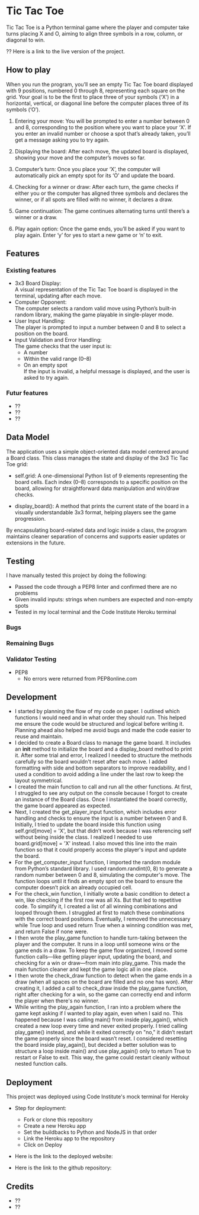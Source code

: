 
# Tic Tac Toe

Tic Tac Toe is a Python terminal game where the player and computer take turns placing X and O, aiming to align three symbols in a row, column, or diagonal to win.

 ?? Here is a link to the live version of the project.

## How to play

When you run the program, you’ll see an empty Tic Tac Toe board displayed with 9 positions, numbered 0 through 8, representing each square on the grid. Your goal is to be the first to place three of your symbols (‘X’) in a horizontal, vertical, or diagonal line before the computer places three of its symbols (‘O’).

1. Entering your move: You will be prompted to enter a number between 0 and 8, corresponding to the position where you want to place your ‘X’. If you enter an invalid number or choose a spot that’s already taken, you’ll get a message asking you to try again.

2. Displaying the board: After each move, the updated board is displayed, showing your move and the computer’s moves so far.

3. Computer’s turn: Once you place your ‘X’, the computer will automatically pick an empty spot for its ‘O’ and update the board.

4. Checking for a winner or draw: After each turn, the game checks if either you or the computer has aligned three symbols and declares the winner, or if all spots are filled with no winner, it declares a draw.

5. Game continuation: The game continues alternating turns until there’s a winner or a draw.

6. Play again option: Once the game ends, you’ll be asked if you want to play again. Enter ‘y’ for yes to start a new game or ‘n’ to exit.

## Features

### Existing features

- 3x3 Board Display:  
A visual representation of the Tic Tac Toe board is displayed in the terminal, updating after each move.
- Computer Opponent:  
The computer selects a random valid move using Python’s built-in random library, making the game playable in single-player mode.
- User Input Handling:  
The player is prompted to input a number between 0 and 8 to select a position on the board.
- Input Validation and Error Handling:  
The game checks that the user input is:  
   - A number
   - Within the valid range (0–8)
   - On an empty spot  
   If the input is invalid, a helpful message is displayed, and the user is asked to try again.

### Futur features
 
- ??
- ??
- ??

## Data Model

The application uses a simple object-oriented data model centered around a Board class. This class manages the state and display of the 3x3 Tic Tac Toe grid:

- self.grid: A one-dimensional Python list of 9 elements representing the board cells. Each index (0–8) corresponds to a specific position on the board, allowing for straightforward data manipulation and win/draw checks.

- display_board(): A method that prints the current state of the board in a visually understandable 3x3 format, helping players see the game progression.

By encapsulating board-related data and logic inside a class, the program maintains cleaner separation of concerns and supports easier updates or extensions in the future.

## Testing

I have manually tested this project by doing the following: 

- Passed the code through a PEP8 linter and confirmed there are no problems
- Given invalid inputs: strings when numbers are expected and non-empty spots
- Tested in my local terminal and the Code Institute Heroku terminal

### Bugs

### Remaining Bugs

### Validator Testing

- PEP8
   - No errors were returned from PEP8online.com

## Development

- I started by planning the flow of my code on paper. I outlined which functions I would need and in what order they should run. This helped me ensure the code would be structured and logical before writing it. Planning ahead also helped me avoid bugs and made the code easier to reuse and maintain.
- I decided to create a Board class to manage the game board. It includes an __init__ method to initialize the board and a display_board method to print it. After some trial and error, I realized I needed to structure the methods carefully so the board wouldn't reset after each move. I added formatting with side and bottom separators to improve readability, and I used a condition to avoid adding a line under the last row to keep the layout symmetrical.
- I created the main function to call and run all the other functions. At first, I struggled to see any output on the console because I forgot to create an instance of the Board class. Once I instantiated the board correctly, the game board appeared as expected.
- Next, I created the get_player_input function, which includes error handling and checks to ensure the input is a number between 0 and 8. Initially, I tried to update the board inside this function using self.grid[move] = 'X', but that didn’t work because I was referencing self without being inside the class. I realized I needed to use board.grid[move] = 'X' instead. I also moved this line into the main function so that it could properly access the player's input and update the board.
- For the get_computer_input function, I imported the random module from Python’s standard library. I used random.randint(0, 8) to generate a random number between 0 and 8, simulating the computer's move. The function loops until it finds an empty spot on the board to ensure the computer doesn’t pick an already occupied cell.
- For the check_win function, I initially wrote a basic condition to detect a win, like checking if the first row was all Xs. But that led to repetitive code. To simplify it, I created a list of all winning combinations and looped through them. I struggled at first to match these combinations with the correct board positions. Eventually, I removed the unnecessary while True loop and used return True when a winning condition was met, and return False if none were.
- I then wrote the play_game function to handle turn-taking between the player and the computer. It runs in a loop until someone wins or the game ends in a draw. To keep the game flow organized, I moved some function calls—like getting player input, updating the board, and checking for a win or draw—from main into play_game. This made the main function cleaner and kept the game logic all in one place.
- I then wrote the check_draw function to detect when the game ends in a draw (when all spaces on the board are filled and no one has won). After creating it, I added a call to check_draw inside the play_game function, right after checking for a win, so the game can correctly end and inform the player when there's no winner.
- While writing the play_again function, I ran into a problem where the game kept asking if I wanted to play again, even when I said no. This happened because I was calling main() from inside play_again(), which created a new loop every time and never exited properly. I tried calling play_game() instead, and while it exited correctly on "no," it didn’t restart the game properly since the board wasn’t reset. I considered resetting the board inside play_again(), but decided a better solution was to structure a loop inside main() and use play_again() only to return True to restart or False to exit. This way, the game could restart cleanly without nested function calls.

## Deployment

This project was deployed using Code Institute's mock terminal for Heroky

- Step for deployment:
   - Fork or clone this repository
   - Create a new Heroku app
   - Set the buildbacks to Python and NodeJS in that order
   - Link the Heroku app to the repository
   - Click on Deploy

- Here is the link to the deployed website: 
- Here is the link to the github repository:

## Credits

- ??
- ??
